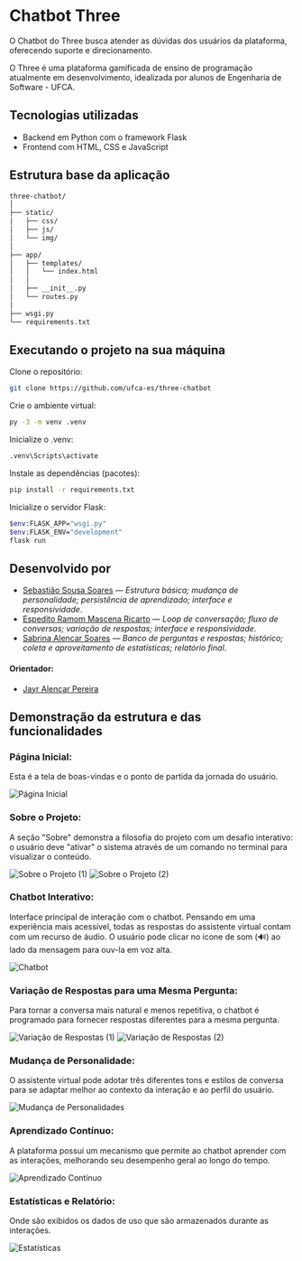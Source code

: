 # Chatbot Three

O Chatbot do Three busca atender as dúvidas dos usuários da plataforma, oferecendo suporte e direcionamento.

O Three é uma plataforma gamificada de ensino de programação atualmente em desenvolvimento, idealizada por alunos de Engenharia de Software - UFCA.

## Tecnologias utilizadas
- Backend em Python com o framework Flask
- Frontend com HTML, CSS e JavaScript

## Estrutura base da aplicação
```bash
three-chatbot/
│
├── static/
│   ├── css/
│   ├── js/
│   └── img/
│
├── app/
│   ├── templates/
│   │   └── index.html
│   │
│   ├── __init__.py
│   └── routes.py
│
├── wsgi.py
└── requirements.txt
```

## Executando o projeto na sua máquina

Clone o repositório:
```bash
git clone https://github.com/ufca-es/three-chatbot
```

Crie o ambiente virtual:
```bash
py -3 -m venv .venv
```

Inicialize o .venv:
```bash
.venv\Scripts\activate
```

Instale as dependências (pacotes):
```bash
pip install -r requirements.txt
```

Inicialize o servidor Flask:
```bash
$env:FLASK_APP="wsgi.py"
$env:FLASK_ENV="development"
flask run
```

## Desenvolvido por
- [Sebastião Sousa Soares](https://github.com/SebastiaoSoares) — _Estrutura básica; mudança de personalidade; persistência de aprendizado; interface e responsividade_.
- [Espedito Ramom Mascena Ricarto](https://github.com/RamomRicarto) — _Loop de conversação; fluxo de conversas; variação de respostas; interface e responsividade_.
- [Sabrina Alencar Soares](https://github.com/sabrinaalencaar) — _Banco de perguntas e respostas; histórico; coleta e aproveitamento de estatísticas; relatório final_.

#### Orientador:
- [Jayr Alencar Pereira](https://github.com/jayralencar)

## Demonstração da estrutura e das funcionalidades
### Página Inicial:
Esta é a tela de boas-vindas e o ponto de partida da jornada do usuário.

![Página Inicial](./app/static/img/readme/pag-inicial.png)

### Sobre o Projeto:
A seção "Sobre" demonstra a filosofia do projeto com um desafio interativo: o usuário deve "ativar" o sistema através de um comando no terminal para visualizar o conteúdo.

![Sobre o Projeto (1)](./app/static/img/readme/sobre-1.png)
![Sobre o Projeto (2)](./app/static/img/readme/sobre-2.png)

### Chatbot Interativo:
Interface principal de interação com o chatbot. Pensando em uma experiência mais acessível, todas as respostas do assistente virtual contam com um recurso de áudio. O usuário pode clicar no ícone de som (🔊) ao lado da mensagem para ouv-la em voz alta.

![Chatbot](./app/static/img/readme/chat.png)

### Variação de Respostas para uma Mesma Pergunta:
Para tornar a conversa mais natural e menos repetitiva, o chatbot é programado para fornecer respostas diferentes para a mesma pergunta.

![Variação de Respostas (1)](./app/static/img/readme/respostas-1.png)
![Variação de Respostas (2)](./app/static/img/readme/respostas-2.png)

### Mudança de Personalidade:
O assistente virtual pode adotar três diferentes tons e estilos de conversa para se adaptar melhor ao contexto da interação e ao perfil do usuário.

![Mudança de Personalidades](./app/static/img/readme/personalidades.png)

### Aprendizado Contínuo:
A plataforma possui um mecanismo que permite ao chatbot aprender com as interações, melhorando seu desempenho geral ao longo do tempo.

![Aprendizado Contínuo](./app/static/img/readme/aprendizado.png)

### Estatísticas e Relatório:
Onde são exibidos os dados de uso que são armazenados durante as interações.

![Estatísticas](./app/static/img/readme/estatisticas.png) 

